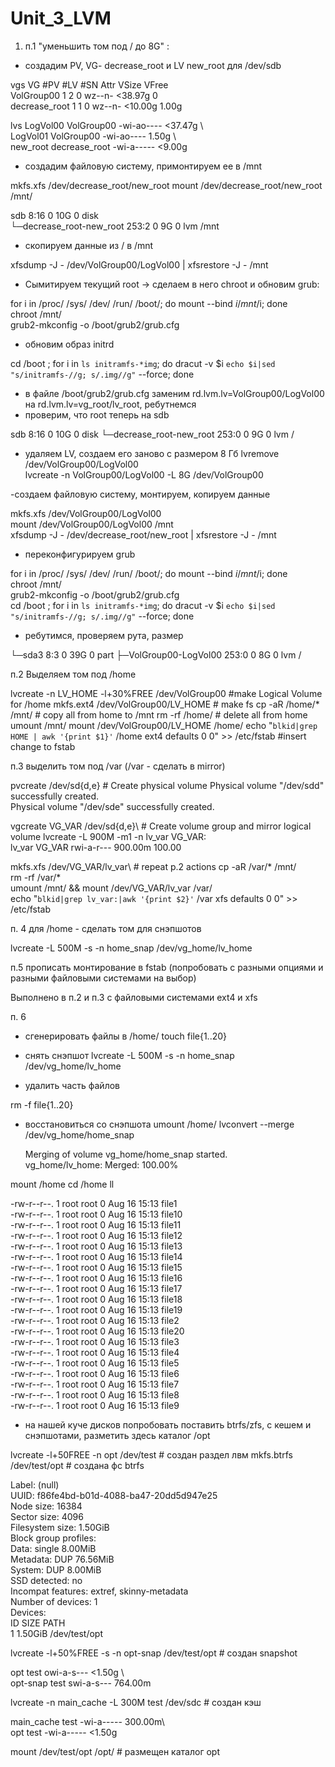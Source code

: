 # Unit_3_LVM

1. п.1 "уменьшить том под / до 8G" :
- создадим PV, VG- decrease_root и LV new_root для /dev/sdb

vgs
    VG            #PV #LV #SN Attr   VSize   VFree\
  VolGroup00      1   2   0 wz--n- <38.97g    0 \
  decrease_root   1   1   0 wz--n- <10.00g 1.00g
  
lvs 
    LogVol00 VolGroup00    -wi-ao---- <37.47g \                                                   
  LogVol01 VolGroup00    -wi-ao----   1.50g  \                                                  
  new_root decrease_root -wi-a-----  <9.00g 
  
  - создадим файловую систему, примонтируем ее в /mnt
  
  mkfs.xfs /dev/decrease_root/new_root
  mount /dev/decrease_root/new_root /mnt/
  
  sdb                        8:16   0   10G  0 disk \
└─decrease_root-new_root 253:2    0    9G  0 lvm  /mnt

- скопируем данные из / в /mnt

 xfsdump -J - /dev/VolGroup00/LogVol00 | xfsrestore -J - /mnt
 
 - Сымитируем текущий root -> сделаем в него chroot и обновим grub:
 
for i in /proc/ /sys/ /dev/ /run/ /boot/; do mount --bind $i /mnt/$i; done\
chroot /mnt/\
grub2-mkconfig -o /boot/grub2/grub.cfg

- обновим образ initrd 

cd /boot ; for i in `ls initramfs-*img`; do dracut -v $i `echo $i|sed "s/initramfs-//g;
s/.img//g"` --force; done

- в файле /boot/grub2/grub.cfg заменим rd.lvm.lv=VolGroup00/LogVol00 на rd.lvm.lv=vg_root/lv_root, ребутнемся
- проверим, что root теперь на sdb

sdb                        8:16   0   10G  0 disk 
└─decrease_root-new_root 253:0    0    9G  0 lvm  /

- удаляем LV, создаем его заново с размером 8 Гб
lvremove /dev/VolGroup00/LogVol00\
lvcreate -n VolGroup00/LogVol00 -L 8G /dev/VolGroup00

-создаем файловую систему, монтируем, копируем данные

mkfs.xfs /dev/VolGroup00/LogVol00\
mount /dev/VolGroup00/LogVol00 /mnt\
xfsdump -J - /dev/decrease_root/new_root | xfsrestore -J - /mnt

- переконфигурируем grub

for i in /proc/ /sys/ /dev/ /run/ /boot/; do mount --bind $i /mnt/$i; done\
chroot /mnt/\
grub2-mkconfig -o /boot/grub2/grub.cfg\
cd /boot ; for i in `ls initramfs-*img`; do dracut -v $i `echo $i|sed "s/initramfs-//g;
s/.img//g"` --force; done

- ребутимся, проверяем рута, размер

└─sda3                     8:3    0   39G  0 part 
  ├─VolGroup00-LogVol00  253:0    0    8G  0 lvm  /
  
п.2 Выделяем том под /home

lvcreate -n LV_HOME -l+30%FREE /dev/VolGroup00 #make Logical Volume for /home
mkfs.ext4 /dev/VolGroup00/LV_HOME # make fs
cp -aR /home/* /mnt/ # copy all from home to /mnt
rm -rf /home/ # delete all from home
umount /mnt/
mount /dev/VolGroup00/LV_HOME /home/
echo "`blkid|grep HOME | awk '{print $1}'` /home ext4 defaults 0 0" >> /etc/fstab #insert change to fstab

п.3 выделить том под /var (/var - сделать в mirror)


pvcreate /dev/sd{d,e} # Сreate physical volume
  Physical volume "/dev/sdd" successfully created.\
  Physical volume "/dev/sde" successfully created.


vgcreate VG_VAR /dev/sd{d,e}\ # Create volume group and mirror logical volume
lvcreate -L 900M -m1 -n lv_var VG_VAR:\
lv_var   VG_VAR     rwi-a-r--- 900.00m                                    100.00  

 
mkfs.xfs /dev/VG_VAR/lv_var\ # repeat p.2 actions
cp -aR /var/* /mnt/\
rm -rf /var/*\
umount /mnt/ && mount /dev/VG_VAR/lv_var /var/\
echo "`blkid|grep lv_var:|awk '{print $2}'` /var xfs defaults 0 0" >> /etc/fstab

п. 4 для /home - сделать том для снэпшотов

lvcreate -L 500M -s -n home_snap /dev/vg_home/lv_home

п.5 прописать монтирование в fstab (попробовать с разными опциями и разными файловыми системами на выбор)

Выполнено в п.2 и п.3 с файловыми системами ext4 и xfs

п. 6 

- сгенерировать файлы в /home/
touch file{1..20}

- снять снэпшот
lvcreate -L 500M -s -n home_snap /dev/vg_home/lv_home

- удалить часть файлов

rm -f file{1..20}

- восстановиться со снэпшота
umount /home/ 
lvconvert --merge /dev/vg_home/home_snap

  Merging of volume vg_home/home_snap started.\
  vg_home/lv_home: Merged: 100.00%

mount /home
cd /home
ll

-rw-r--r--. 1 root root     0 Aug 16 15:13 file1\
-rw-r--r--. 1 root root     0 Aug 16 15:13 file10\
-rw-r--r--. 1 root root     0 Aug 16 15:13 file11\
-rw-r--r--. 1 root root     0 Aug 16 15:13 file12\
-rw-r--r--. 1 root root     0 Aug 16 15:13 file13\
-rw-r--r--. 1 root root     0 Aug 16 15:13 file14\
-rw-r--r--. 1 root root     0 Aug 16 15:13 file15\
-rw-r--r--. 1 root root     0 Aug 16 15:13 file16\
-rw-r--r--. 1 root root     0 Aug 16 15:13 file17\
-rw-r--r--. 1 root root     0 Aug 16 15:13 file18\
-rw-r--r--. 1 root root     0 Aug 16 15:13 file19\
-rw-r--r--. 1 root root     0 Aug 16 15:13 file2\
-rw-r--r--. 1 root root     0 Aug 16 15:13 file20\
-rw-r--r--. 1 root root     0 Aug 16 15:13 file3\
-rw-r--r--. 1 root root     0 Aug 16 15:13 file4\
-rw-r--r--. 1 root root     0 Aug 16 15:13 file5\
-rw-r--r--. 1 root root     0 Aug 16 15:13 file6\
-rw-r--r--. 1 root root     0 Aug 16 15:13 file7\
-rw-r--r--. 1 root root     0 Aug 16 15:13 file8\
-rw-r--r--. 1 root root     0 Aug 16 15:13 file9

- на нашей куче дисков попробовать поставить btrfs/zfs, с кешем и снэпшотами, разметить здесь каталог /opt


lvcreate -l+50FREE -n opt /dev/test # создан раздел лвм
mkfs.btrfs /dev/test/opt # создана фс btrfs

Label:              (null)\
UUID:               f86fe4bd-b01d-4088-ba47-20dd5d947e25\
Node size:          16384\
Sector size:        4096\
Filesystem size:    1.50GiB\
Block group profiles:\
  Data:             single            8.00MiB\
  Metadata:         DUP              76.56MiB\
  System:           DUP               8.00MiB\
SSD detected:       no\
Incompat features:  extref, skinny-metadata\
Number of devices:  1\
Devices:\
 ID        SIZE  PATH\
    1     1.50GiB  /dev/test/opt

lvcreate -l+50%FREE -s -n opt-snap /dev/test/opt # создан snapshot

  opt      test       owi-a-s---  <1.50g \                                                   
  opt-snap test       swi-a-s--- 764.00m  
  
lvcreate -n main_cache -L 300M test /dev/sdc # создан кэш

 main_cache test       -wi-a----- 300.00m\                                                    
 opt        test       -wi-a-----  <1.50g 

mount /dev/test/opt /opt/ # размещен каталог opt
